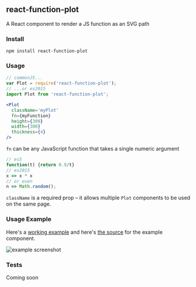 ## react-function-plot

A React component to render a JS function as an SVG path

### Install

```
npm install react-function-plot
```

### Usage

```jsx
// commonJS...
var Plot = require('react-function-plot');
// ...or es2015
import Plot from 'react-function-plot';

<Plot
  className='myPlot'
  fn={myFunction}
  height={300}
  width={300}
  thickness={4}
/>
```
`fn` can be any JavaScript function that takes a single numeric argument
```js
// es5
function(t) {return 0.9/t}
// es2015
x => x * x
// or even
n => Math.random();
```
`className` is a required prop – it allows multiple `Plot` components to be used on the same page.
### Usage Example

Here's a [working example](http://anguscroll.com/react-function-plot/) and here's [the source](https://github.com/angus-c/react-function-plot/blob/gh-pages/examples.jsx) for the
example component.  

![example screenshot](http://anguscroll.com/react-function-plot/screenshots/expression-and-easing.png)

### Tests

Coming soon
